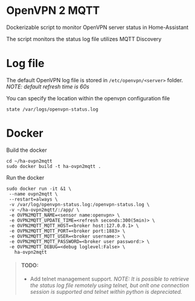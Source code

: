 # OpenVPN 2 MQTT

Dockerizable script to monitor OpenVPN server status in Home-Assistant

The script monitors the status log file utilizes MQTT Discovery 

# Log file
The default OpenVPN log file is stored in `/etc/openvpn/<server>` folder. _NOTE:  default refresh time is 60s_

You can specify the location within the openvpn configuration file
```
state /var/logs/openvpn-status.log
```

# Docker
Build the docker
```
cd ~/ha-ovpn2mqtt
sudo docker build -t ha-ovpn2mqtt .
```

Run the docker
```
sudo docker run -it &1 \
 --name ovpn2mqtt \
 --restart=always \
 -v /var/log/openvpn-status.log:/openvpn-status.log \
 -v ~/ha-ovpn2mqtt/:/app/ \
 -e OVPN2MQTT_NAME=<sensor name:openvpn> \
 -e OVPN2MQTT_UPDATE_TIME=<refresh seconds:300(5min)> \
 -e OVPN2MQTT_MQTT_HOST=<broker host:127.0.0.1> \
 -e OVPN2MQTT_MQTT_PORT=<broker port:1883> \
 -e OVPN2MQTT_MQTT_USER=<broker username:> \
 -e OVPN2MQTT_MQTT_PASSWORD=<broker user password:> \
 -e OVPN2MQTT_DEBUG=<debug loglevel:False> \
   ha-ovpn2mqtt
 ```

 > #### TODO:
 > - Add telnet management support. _NOTE:  It is possible to retrieve the status log file remotely using telnet, but onlt one connection session is supported and telnet within python is depreciated._
 
